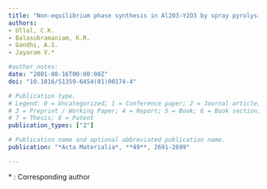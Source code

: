 ```yaml
---
title: "Non-equilibrium phase synthesis in Al2O3-Y2O3 by spray pyrolysis of nitrate precursors"
authors:
- Ullal, C.K. 
- Balasubramaniam, K.R.
- Gandhi, A.S. 
- Jayaram V.*

#author_notes:
date: "2001-08-16T00:00:00Z"
doi: "10.1016/S1359-6454(01)00174-4"

# Publication type.
# Legend: 0 = Uncategorized; 1 = Conference paper; 2 = Journal article;
# 3 = Preprint / Working Paper; 4 = Report; 5 = Book; 6 = Book section;
# 7 = Thesis; 8 = Patent
publication_types: ["2"]

# Publication name and optional abbreviated publication name.
publication: "*Acta Materialia*, **49**, 2691-2699"

---
```

\* : Corresponding author

